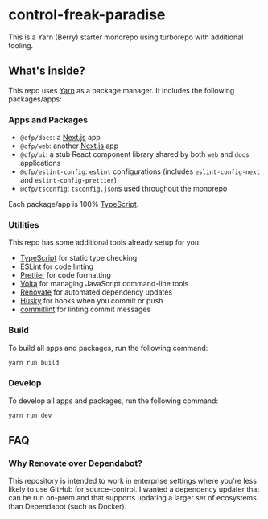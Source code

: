 # control-freak-paradise

This is a Yarn (Berry) starter monorepo using turborepo with additional tooling.

## What's inside?

This repo uses [Yarn](https://yarnpkg.com/) as a package manager. It includes the following packages/apps:

### Apps and Packages

- `@cfp/docs`: a [Next.js](https://nextjs.org/) app
- `@cfp/web`: another [Next.js](https://nextjs.org/) app
- `@cfp/ui`: a stub React component library shared by both `web` and `docs` applications
- `@cfp/eslint-config`: `eslint` configurations (includes `eslint-config-next` and `eslint-config-prettier`)
- `@cfp/tsconfig`: `tsconfig.json`s used throughout the monorepo

Each package/app is 100% [TypeScript](https://www.typescriptlang.org/).

### Utilities

This repo has some additional tools already setup for you:

- [TypeScript](https://www.typescriptlang.org/) for static type checking
- [ESLint](https://eslint.org/) for code linting
- [Prettier](https://prettier.io) for code formatting
- [Volta](https://docs.volta.sh/) for managing JavaScript command-line tools
- [Renovate](https://docs.renovatebot.com/) for automated dependency updates
- [Husky](https://typicode.github.io/husky/#/) for hooks when you commit or push
- [commitlint](https://commitlint.js.org/#/) for linting commit messages

### Build

To build all apps and packages, run the following command:

```bash
yarn run build
```

### Develop

To develop all apps and packages, run the following command:

```bash
yarn run dev
```

## FAQ

### Why Renovate over Dependabot?

This repository is intended to work in enterprise settings where you're less likely to use GitHub for source-control.
I wanted a dependency updater that can be run on-prem and that supports updating a larger set of ecosystems than Dependabot (such as Docker).
